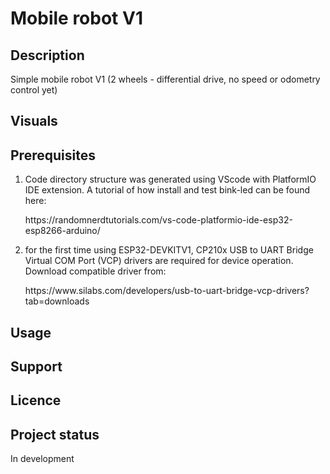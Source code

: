 # Mobile robot V1

## Description
Simple mobile robot V1 (2 wheels - differential drive, no speed or odometry control yet)

## Visuals

## Prerequisites
1. Code directory structure was generated using VScode with PlatformIO IDE extension. A tutorial of how install and test bink-led can be found here:
    <div>
    <a link='https://randomnerdtutorials.com/vs-code-platformio-ide-esp32-esp8266-arduino/'>https://randomnerdtutorials.com/vs-code-platformio-ide-esp32-esp8266-arduino/</a>
    </div>

2. for the first time using ESP32-DEVKITV1, CP210x USB to UART Bridge Virtual COM Port (VCP) drivers are required for device operation. Download compatible driver from:
    <div>
    <a link='https://www.silabs.com/developers/usb-to-uart-bridge-vcp-drivers?tab=downloads'>https://www.silabs.com/developers/usb-to-uart-bridge-vcp-drivers?tab=downloads</a>
    </div>

## Usage

## Support

## Licence

## Project status
In development 


